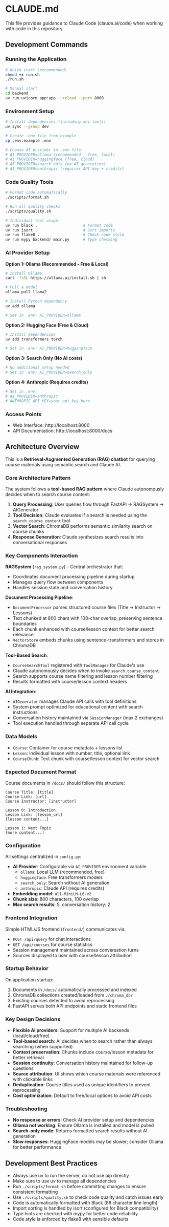 # CLAUDE.md

This file provides guidance to Claude Code (claude.ai/code) when working with code in this repository.

## Development Commands

### Running the Application
```bash
# Quick start (recommended)
chmod +x run.sh
./run.sh

# Manual start
cd backend
uv run uvicorn app:app --reload --port 8000
```

### Environment Setup
```bash
# Install dependencies (including dev tools)
uv sync --group dev

# Create .env file from example
cp .env.example .env

# Choose AI provider in .env file:
# AI_PROVIDER=ollama (recommended - free, local)
# AI_PROVIDER=huggingface (free, cloud)
# AI_PROVIDER=search_only (no AI generation)
# AI_PROVIDER=anthropic (requires API key + credits)
```

### Code Quality Tools
```bash
# Format code automatically
./scripts/format.sh

# Run all quality checks
./scripts/quality.sh

# Individual tool usage:
uv run black .                    # Format code
uv run isort .                    # Sort imports
uv run flake8 .                   # Check code style
uv run mypy backend/ main.py      # Type checking
```

### AI Provider Setup

**Option 1: Ollama (Recommended - Free & Local)**
```bash
# Install Ollama
curl -fsSL https://ollama.ai/install.sh | sh

# Pull a model
ollama pull llama2

# Install Python dependency
uv add ollama

# Set in .env: AI_PROVIDER=ollama
```

**Option 2: Hugging Face (Free & Cloud)**
```bash
# Install dependencies
uv add transformers torch

# Set in .env: AI_PROVIDER=huggingface
```

**Option 3: Search Only (No AI costs)**
```bash
# No additional setup needed
# Set in .env: AI_PROVIDER=search_only
```

**Option 4: Anthropic (Requires credits)**
```bash
# Set in .env: 
# AI_PROVIDER=anthropic
# ANTHROPIC_API_KEY=your_api_key_here
```

### Access Points
- Web Interface: http://localhost:8000
- API Documentation: http://localhost:8000/docs

## Architecture Overview

This is a **Retrieval-Augmented Generation (RAG) chatbot** for querying course materials using semantic search and Claude AI.

### Core Architecture Pattern
The system follows a **tool-based RAG pattern** where Claude autonomously decides when to search course content:

1. **Query Processing**: User queries flow through FastAPI → RAGSystem → AIGenerator
2. **Tool Decision**: Claude evaluates if a search is needed using the `search_course_content` tool
3. **Vector Search**: ChromaDB performs semantic similarity search on course chunks
4. **Response Generation**: Claude synthesizes search results into conversational responses

### Key Components Interaction

**RAGSystem** (`rag_system.py`) - Central orchestrator that:
- Coordinates document processing pipeline during startup
- Manages query flow between components
- Handles session state and conversation history

**Document Processing Pipeline**:
- `DocumentProcessor` parses structured course files (Title → Instructor → Lessons)
- Text chunked at 800 chars with 100-char overlap, preserving sentence boundaries
- Each chunk enhanced with course/lesson context for better search relevance
- `VectorStore` embeds chunks using sentence-transformers and stores in ChromaDB

**Tool-Based Search**:
- `CourseSearchTool` registered with `ToolManager` for Claude's use
- Claude autonomously decides when to invoke `search_course_content`
- Search supports course name filtering and lesson number filtering
- Results formatted with course/lesson context headers

**AI Integration**:
- `AIGenerator` manages Claude API calls with tool definitions
- System prompt optimized for educational content with search instructions
- Conversation history maintained via `SessionManager` (max 2 exchanges)
- Tool execution handled through separate API call cycle

### Data Models
- `Course`: Container for course metadata + lessons list
- `Lesson`: Individual lesson with number, title, optional link
- `CourseChunk`: Text chunk with course/lesson context for vector search

### Expected Document Format
Course documents in `/docs/` should follow this structure:
```
Course Title: [title]
Course Link: [url]  
Course Instructor: [instructor]

Lesson 0: Introduction
Lesson Link: [lesson_url]
[lesson content...]

Lesson 1: Next Topic
[more content...]
```

### Configuration
All settings centralized in `config.py`:
- **AI Provider**: Configurable via `AI_PROVIDER` environment variable
  - `ollama`: Local LLM (recommended, free)
  - `huggingface`: Free transformers models
  - `search_only`: Search without AI generation
  - `anthropic`: Claude API (requires credits)
- **Embedding model**: `all-MiniLM-L6-v2`
- **Chunk size**: 800 characters, 100 overlap
- **Max search results**: 5, conversation history: 2

### Frontend Integration
Simple HTML/JS frontend (`frontend/`) communicates via:
- `POST /api/query` for chat interactions
- `GET /api/courses` for course statistics
- Session management maintained across conversation turns
- Sources displayed to user with course/lesson attribution

### Startup Behavior
On application startup:
1. Documents in `/docs/` automatically processed and indexed
2. ChromaDB collections created/loaded from `./chroma_db/`
3. Existing courses detected to avoid reprocessing
4. FastAPI serves both API endpoints and static frontend files

### Key Design Decisions
- **Flexible AI providers**: Support for multiple AI backends (local/cloud/free)
- **Tool-based search**: AI decides when to search rather than always searching (when supported)
- **Context preservation**: Chunks include course/lesson metadata for better retrieval
- **Session continuity**: Conversation history maintained for follow-up questions  
- **Source attribution**: UI shows which course materials were referenced with clickable links
- **Deduplication**: Course titles used as unique identifiers to prevent reprocessing
- **Cost optimization**: Default to free/local options to avoid API costs

### Troubleshooting
- **No response or errors**: Check AI provider setup and dependencies
- **Ollama not working**: Ensure Ollama is installed and model is pulled
- **Search-only mode**: Returns formatted search results without AI generation
- **Slow responses**: HuggingFace models may be slower; consider Ollama for better performance

## Development Best Practices
- Always use uv to run the server, do not use pip directly
- Make sure to use uv to manage all dependencies
- Run `./scripts/format.sh` before committing changes to ensure consistent formatting
- Use `./scripts/quality.sh` to check code quality and catch issues early
- Code is automatically formatted with Black (88 character line length)
- Import sorting is handled by isort (configured for Black compatibility)
- Type hints are checked with mypy for better code reliability
- Code style is enforced by flake8 with sensible defaults